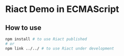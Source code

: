 # Riact Demo in ECMAScript

## How to use
```bash
npm install # to use Riact published
# or
npm link ../../ # to use Riact under development
```
